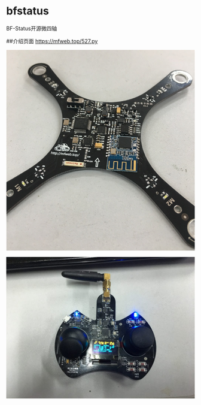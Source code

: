 # bfstatus
BF-Status开源微四轴

##介绍页面
https://mfweb.top/527.py

![1](https://github.com/Mfweb/bfstatus/raw/master/images/1.jpg)

![2](https://github.com/Mfweb/bfstatus/raw/master/images/2.jpg)
